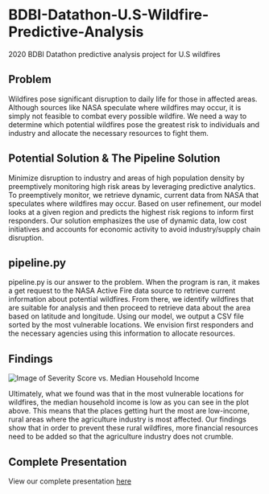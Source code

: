 # BDBI-Datathon-U.S-Wildfire-Predictive-Analysis
2020 BDBI Datathon predictive analysis project for U.S wildfires

## Problem
Wildfires pose significant disruption to daily life for those in affected areas. Although sources like NASA speculate where wildfires may occur, it is simply not feasible to combat every possible wildfire. We need a way to determine which potential wildfires pose the greatest risk to individuals and industry and allocate the necessary resources to fight them. 

## Potential Solution & The Pipeline Solution
Minimize disruption to industry and areas of high population density by preemptively monitoring high risk areas by leveraging predictive analytics. 
To preemptively monitor, we retrieve dynamic, current data from NASA that speculates where wildfires may occur. Based on user refinement, our model looks at a given region and predicts the highest risk regions to inform first responders. Our solution emphasizes the use of dynamic data, low cost initiatives and accounts for economic activity to avoid industry/supply chain disruption. 

## pipeline.py
pipeline.py is our answer to the problem. When the program is ran, it makes a get request to the NASA Active Fire data source to retrieve current information about potential wildfires. From there, we identify wildfires that are suitable for analysis and then proceed to retrieve data about the area based on latitude and longitude. Using our model, we output a CSV file sorted by the most vulnerable locations. We envision first responders and the necessary agencies using this information to allocate resources. 

## Findings
![Image of Severity Score vs. Median Household Income](https://raw.githubusercontent.com/BBottoml/BDBI-Datathon-US-Wildfire-Predictive-Analysis/master/sev_score_vs._median_household_income.PNG)

Ultimately, what we found was that in the most vulnerable locations for wildfires, the median household income is low as you can see in the plot above. This means that the places getting hurt the most are low-income, rural areas where the agriculture industry is most affected. Our findings show that in order to prevent these rural wildfires, more financial resources need to be added so that the agriculture industry does not crumble.

## Complete Presentation
View our complete presentation [here](https://docs.google.com/presentation/d/1jF-VbzMAlVYQEc_hYhQ3EaZn2OGWisH6i93anI_tTao/edit?usp=sharing)
